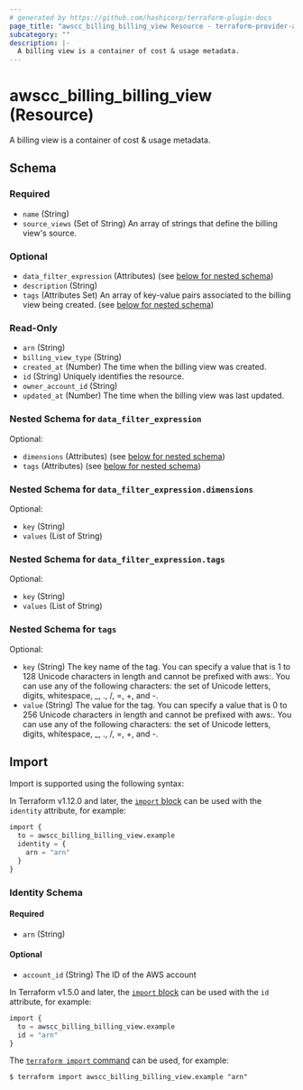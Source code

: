 ```yaml
---
# generated by https://github.com/hashicorp/terraform-plugin-docs
page_title: "awscc_billing_billing_view Resource - terraform-provider-awscc"
subcategory: ""
description: |-
  A billing view is a container of cost & usage metadata.
---
```


# awscc_billing_billing_view (Resource)

A billing view is a container of cost & usage metadata.



<!-- schema generated by tfplugindocs -->
## Schema

### Required

- `name` (String)
- `source_views` (Set of String) An array of strings that define the billing view's source.

### Optional

- `data_filter_expression` (Attributes) (see [below for nested schema](#nestedatt--data_filter_expression))
- `description` (String)
- `tags` (Attributes Set) An array of key-value pairs associated to the billing view being created. (see [below for nested schema](#nestedatt--tags))

### Read-Only

- `arn` (String)
- `billing_view_type` (String)
- `created_at` (Number) The time when the billing view was created.
- `id` (String) Uniquely identifies the resource.
- `owner_account_id` (String)
- `updated_at` (Number) The time when the billing view was last updated.

<a id="nestedatt--data_filter_expression"></a>
### Nested Schema for `data_filter_expression`

Optional:

- `dimensions` (Attributes) (see [below for nested schema](#nestedatt--data_filter_expression--dimensions))
- `tags` (Attributes) (see [below for nested schema](#nestedatt--data_filter_expression--tags))

<a id="nestedatt--data_filter_expression--dimensions"></a>
### Nested Schema for `data_filter_expression.dimensions`

Optional:

- `key` (String)
- `values` (List of String)


<a id="nestedatt--data_filter_expression--tags"></a>
### Nested Schema for `data_filter_expression.tags`

Optional:

- `key` (String)
- `values` (List of String)



<a id="nestedatt--tags"></a>
### Nested Schema for `tags`

Optional:

- `key` (String) The key name of the tag. You can specify a value that is 1 to 128 Unicode characters in length and cannot be prefixed with aws:. You can use any of the following characters: the set of Unicode letters, digits, whitespace, _, ., /, =, +, and -.
- `value` (String) The value for the tag. You can specify a value that is 0 to 256 Unicode characters in length and cannot be prefixed with aws:. You can use any of the following characters: the set of Unicode letters, digits, whitespace, _, ., /, =, +, and -.

## Import

Import is supported using the following syntax:

In Terraform v1.12.0 and later, the [`import` block](https://developer.hashicorp.com/terraform/language/import) can be used with the `identity` attribute, for example:

```terraform
import {
  to = awscc_billing_billing_view.example
  identity = {
    arn = "arn"
  }
}
```

<!-- schema generated by tfplugindocs -->
### Identity Schema

#### Required

- `arn` (String)

#### Optional

- `account_id` (String) The ID of the AWS account

In Terraform v1.5.0 and later, the [`import` block](https://developer.hashicorp.com/terraform/language/import) can be used with the `id` attribute, for example:

```terraform
import {
  to = awscc_billing_billing_view.example
  id = "arn"
}
```

The [`terraform import` command](https://developer.hashicorp.com/terraform/cli/commands/import) can be used, for example:

```shell
$ terraform import awscc_billing_billing_view.example "arn"
```
